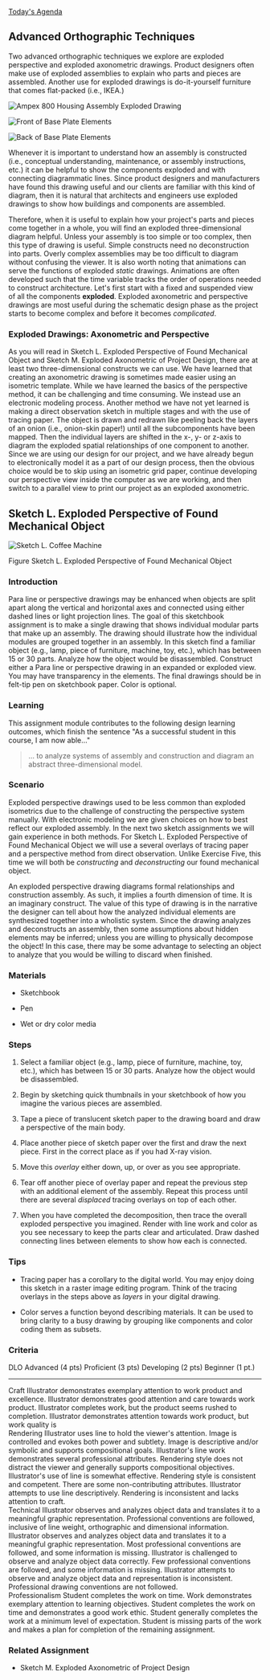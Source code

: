 [Today\'s Agenda](221005-6_agenda.html)

## Advanced Orthographic Techniques

Two advanced orthographic techniques we explore are exploded perspective
and exploded axonometric drawings. Product designers often make use of
exploded assemblies to explain who parts and pieces are assembled.
Another use for exploded drawings is do-it-yourself furniture that comes
flat-packed (i.e., IKEA.)

![Ampex 800 Housing Assembly Exploded Drawing](images/ampex30.png)

![Front of Base Plate Elements](images/ampex31.png)

![Back of Base Plate Elements](images/ampex32.png)

Whenever it is important to understand how an assembly is constructed
(i.e., conceptual understanding, maintenance, or assembly instructions,
etc.) it can be helpful to show the components exploded and with
connecting diagrammatic lines. Since product designers and manufacturers
have found this drawing useful and our clients are familiar with this
kind of diagram, then it is natural that architects and engineers use
exploded drawings to show how buildings and components are assembled.

Therefore, when it is useful to explain how your project's parts and
pieces come together in a whole, you will find an exploded
three-dimensional diagram helpful. Unless your assembly is too simple or
too complex, then this type of drawing is useful. Simple constructs need
no deconstruction into parts. Overly complex assemblies may be too
difficult to diagram without confusing the viewer. It is also worth
noting that animations can serve the functions of exploded *static*
drawings. Animations are often developed such that the time variable
tracks the order of operations needed to construct architecture. Let's
first start with a fixed and suspended view of all the components
**exploded**. Exploded axonometric and perspective drawings are most
useful during the schematic design phase as the project starts to become
complex and before it becomes *complicated*.

### Exploded Drawings: Axonometric and Perspective

As you will read in Sketch L. Exploded Perspective of Found Mechanical
Object and Sketch M. Exploded Axonometric of Project Design, there are
at least two three-dimensional constructs we can use. We have learned
that creating an axonometric drawing is sometimes made easier using an
isometric template. While we have learned the basics of the perspective
method, it can be challenging and time consuming. We instead use an
electronic modeling process. Another method we have not yet learned is
making a direct observation sketch in multiple stages and with the use
of tracing paper. The object is drawn and redrawn like peeling back the
layers of an onion (i.e., onion-skin paper!) until all the subcomponents
have been mapped. Then the individual layers are shifted in the x-, y-
or z-axis to diagram the exploded spatial relationships of one component
to another. Since we are using our design for our project, and we have
already begun to electronically model it as a part of our design
process, then the obvious choice would be to skip using an isometric
grid paper, continue developing our perspective view inside the computer
as we are working, and then switch to a parallel view to print our
project as an exploded axonometric.

## Sketch L. Exploded Perspective of Found Mechanical Object

![Sketch L. Coffee Machine](images/sketchL.jpeg)

Figure Sketch L. Exploded Perspective of Found Mechanical Object

### Introduction

Para line or perspective drawings may be enhanced when objects are split
apart along the vertical and horizontal axes and connected using either
dashed lines or light projection lines. The goal of this sketchbook
assignment is to make a single drawing that shows individual modular
parts that make up an assembly. The drawing should illustrate how the
individual modules are grouped together in an assembly. In this sketch
find a familiar object (e.g., lamp, piece of furniture, machine, toy,
etc.), which has between 15 or 30 parts. Analyze how the object would be
disassembled. Construct either a Para line or perspective drawing in an
expanded or exploded view. You may have transparency in the elements.
The final drawings should be in felt-tip pen on sketchbook paper. Color
is optional.

### Learning

This assignment module contributes to the following design learning
outcomes, which finish the sentence "As a successful student in this
course, I am now able..."

> ... to analyze systems of assembly and construction and diagram an
> abstract three-dimensional model.

### Scenario

Exploded perspective drawings used to be less common than exploded
isometrics due to the challenge of constructing the perspective system
manually. With electronic modeling we are given choices on how to best
reflect our exploded assembly. In the next two sketch assignments we
will gain experience in both methods. For Sketch L. Exploded Perspective
of Found Mechanical Object we will use a several overlays of tracing
paper and a perspective method from direct observation. Unlike Exercise
Five, this time we will both be *constructing* and *deconstructing* our
found mechanical object.

An exploded perspective drawing diagrams formal relationships and
construction assembly. As such, it implies a fourth dimension of time.
It is an imaginary construct. The value of this type of drawing is in
the narrative the designer can tell about how the analyzed individual
elements are synthesized together into a wholistic system. Since the
drawing analyzes and deconstructs an assembly, then some assumptions
about hidden elements may be inferred; unless you are willing to
physically decompose the object! In this case, there may be some
advantage to selecting an object to analyze that you would be willing to
discard when finished.

### Materials

-   Sketchbook

-   Pen

-   Wet or dry color media

### Steps

1.  Select a familiar object (e.g., lamp, piece of furniture, machine,
    toy, etc.), which has between 15 or 30 parts. Analyze how the object
    would be disassembled.

2.  Begin by sketching quick thumbnails in your sketchbook of how you
    imagine the various pieces are assembled.

3.  Tape a piece of translucent sketch paper to the drawing board and
    draw a perspective of the main body.

4.  Place another piece of sketch paper over the first and draw the next
    piece. First in the correct place as if you had X-ray vision.

5.  Move this *overlay* either down, up, or over as you see appropriate.

6.  Tear off another piece of overlay paper and repeat the previous step
    with an additional element of the assembly. Repeat this process
    until there are several *displaced* tracing overlays on top of each
    other.

7.  When you have completed the decomposition, then trace the overall
    exploded perspective you imagined. Render with line work and color
    as you see necessary to keep the parts clear and articulated. Draw
    dashed connecting lines between elements to show how each is
    connected.

### Tips

-   Tracing paper has a corollary to the digital world. You may enjoy
    doing this sketch in a raster image editing program. Think of the
    tracing overlays in the steps above as *layers* in your digital
    drawing.

-   Color serves a function beyond describing materials. It can be used
    to bring clarity to a busy drawing by grouping like components and
    color coding them as subsets.

### Criteria

  DLO               Advanced (4 pts)                                                                                                                                                                                                     Proficient (3 pts)                                                                                                                                                                     Developing (2 pts)                                                                                                                                    Beginner (1 pt.)                                                                                                                                 
  ----------------- -------------------------------------------------------------------------------------------------------------------------------------------------------------------------------------------------------------------- -------------------------------------------------------------------------------------------------------------------------------------------------------------------------------------- ----------------------------------------------------------------------------------------------------------------------------------------------------- ------------------------------------------------------------------------------------------------------------------------------------------------ --
  Craft             Illustrator demonstrates exemplary attention to work product and excellence.                                                                                                                                         Illustrator demonstrates good attention and care towards work product.                                                                                                                 Illustrator completes work, but the product seems rushed to completion.                                                                               Illustrator demonstrates attention towards work product, but work quality is                                                                     
  Rendering         Illustrator uses line to hold the viewer\'s attention. Image is controlled and evokes both power and subtlety. Image is descriptive and/or symbolic and supports compositional goals.                                Illustrator\'s line work demonstrates several professional attributes. Rendering style does not distract the viewer and generally supports compositional objectives.                   Illustrator\'s use of line is somewhat effective. Rendering style is consistent and competent. There are some non-contributing attributes.            Illustrator attempts to use line descriptively. Rendering is inconsistent and lacks attention to craft.                                          
  Technical         Illustrator observes and analyzes object data and translates it to a meaningful graphic representation. Professional conventions are followed, inclusive of line weight, orthographic and dimensional information.   Illustrator observes and analyzes object data and translates it to a meaningful graphic representation. Most professional conventions are followed, and some information is missing.   Illustrator is challenged to observe and analyze object data correctly. Few professional conventions are followed, and some information is missing.   Illustrator attempts to observe and analyze object data and representation is inconsistent. Professional drawing conventions are not followed.   
  Professionalism   Student completes the work on time. Work demonstrates exemplary attention to learning objectives.                                                                                                                    Student completes the work on time and demonstrates a good work ethic.                                                                                                                 Student generally completes the work at a minimum level of expectation.                                                                               Student is missing parts of the work and makes a plan for completion of the remaining assignment.                                                

### Related Assignment

-   Sketch M. Exploded Axonometric of Project Design
<!-- Save for next lecture

## Student Examples

![Wirth](images/5.1_RefineParametersWirth.png)

![Padova](images/padovasa_05.1_RefineParameters.png)

![Gibbs](images/5.1_RefineParametersGibbs.png)

![Ide](images/5.1RefineParameters_DillonIde.png)

-->
